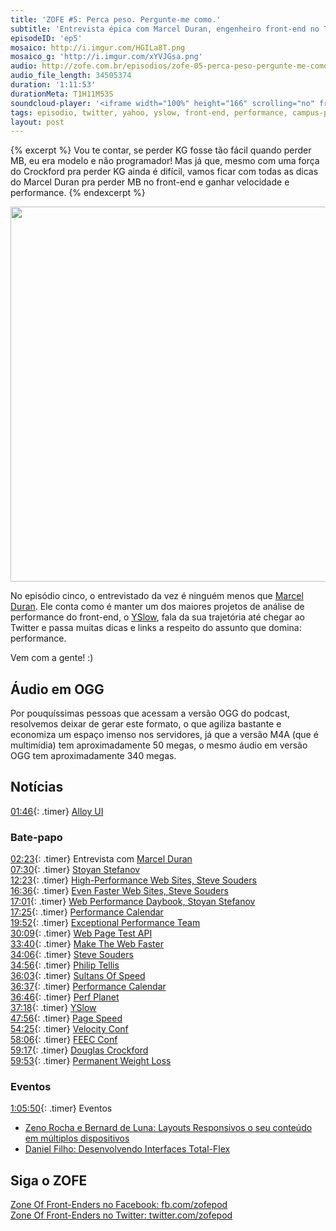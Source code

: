```yaml
---
title: 'ZOFE #5: Perca peso. Pergunte-me como.'
subtitle: 'Entrevista épica com Marcel Duran, engenheiro front-end no Twitter'
episodeID: 'ep5'
mosaico: http://i.imgur.com/HGILa8T.png
mosaico_g: 'http://i.imgur.com/xYVJGsa.png'
audio: http://zofe.com.br/episodios/zofe-05-perca-peso-pergunte-me-como
audio_file_length: 34505374
duration: '1:11:53'
durationMeta: T1H11M53S
soundcloud-player: '<iframe width="100%" height="166" scrolling="no" frameborder="no" src="https://w.soundcloud.com/player/?url=https%3A//api.soundcloud.com/tracks/155519072%3Fsecret_token%3Ds-VZCQ1&amp;color=ff5500&amp;auto_play=false&amp;hide_related=true&amp;show_artwork=true&amp;show_comments=false&amp;show_user=false&amp;show_reposts=false"></iframe>'
tags: episodio, twitter, yahoo, yslow, front-end, performance, campus-party
layout: post
---
```


{% excerpt %}
Vou te contar, se perder KG fosse tão fácil quando perder MB, eu era modelo e não programador! Mas já que, mesmo com uma força do Crockford pra perder KG ainda é difícil, vamos ficar com todas as dicas do Marcel Duran pra perder MB no front-end e ganhar velocidade e performance.
{% endexcerpt %}

<img title="Mosaico - Episódio 5 - Perca peso. Pergunte-me como." src="http://i.imgur.com/HGILa8T.png" class="mosaico" alt="" width="600" height="600">

No episódio cinco, o entrevistado da vez é ninguém menos que [Marcel Duran](http://twitter.com/marcelduran). Ele conta como é manter um dos maiores projetos de análise de performance do front-end, o [YSlow](http://yslow.org), fala da sua trajetória até chegar ao Twitter e passa muitas dicas e links a respeito do assunto que domina: performance.

Vem com a gente! :)

## Áudio em OGG

Por pouquíssimas pessoas que acessam a versão OGG do podcast, resolvemos deixar de gerar este formato, o que agiliza bastante e economiza um espaço imenso nos servidores, já que a versão M4A (que é multimídia) tem aproximadamente 50 megas, o mesmo áudio em versão OGG tem aproximadamente 340 megas.

## Notícias

[01:46](#t=0:1:46){: .timer} [Alloy UI](http://alloyui.com/)<br>

### Bate-papo

[02:23](#t=0:2:23){: .timer} Entrevista com [Marcel Duran](http://twitter.com/marcelduran)<br>
[07:30](#t=0:7:30){: .timer} [Stoyan Stefanov](https://twitter.com/stoyanstefanov)<br>
[12:23](#t=0:12:23){: .timer} [High-Performance Web Sites, Steve Souders](http://www.amazon.com.br/High-Performance-Web-Sites-ebook/dp/B0028N4WHY/ref=sr_1_1?s=digital-text&ie=UTF8&qid=1360379705&sr=1-1)<br>
[16:36](#t=0:16:36){: .timer} [Even Faster Web Sites, Steve Souders](http://www.amazon.com.br/Even-Faster-Web-Sites-ebook/dp/B0043D2EHW/ref=sr_1_2?s=digital-text&ie=UTF8&qid=1360379941&sr=1-2)<br>
[17:01](#t=0:17:01){: .timer} [Web Performance Daybook, Stoyan Stefanov](http://www.amazon.com.br/Web-Performance-Daybook-Volume-ebook/dp/B008CQA8BA/ref=sr_1_2?s=digital-text&ie=UTF8&qid=1360380001&sr=1-2)<br>
[17:25](#t=0:17:25){: .timer} [Performance Calendar](http://calendar.perfplanet.com/)<br>
[19:52](#t=0:19:52){: .timer} [Exceptional Performance Team](http://developer.yahoo.com/performance/)<br>
[30:09](#t=0:30:09){: .timer} [Web Page Test API](https://github.com/marcelduran/webpagetest-api)<br>
[33:40](#t=0:33:40){: .timer} [Make The Web Faster](https://developers.google.com/speed/)<br>
[34:06](#t=0:34:06){: .timer} [Steve Souders](http://stevesouders.com/)<br>
[34:56](#t=0:34:56){: .timer} [Philip Tellis](http://bluesmoon.info/)<br>
[36:03](#t=0:36:03){: .timer} [Sultans Of Speed](http://www.sultansofspeed.com/)<br>
[36:37](#t=0:36:37){: .timer} [Performance Calendar](http://calendar.perfplanet.com/)<br>
[36:46](#t=0:36:46){: .timer} [Perf Planet](http://www.perfplanet.com/)<br>
[37:18](#t=0:37:18){: .timer} [YSlow](http://yslow.org/)<br>
[47:56](#t=0:47:56){: .timer} [Page Speed](https://developers.google.com/speed/pagespeed/)<br>
[54:25](#t=0:54:25){: .timer} [Velocity Conf](http://velocityconf.com/)<br>
[58:06](#t=0:58:06){: .timer} [FEEC Conf](http://www.feecbr.com.br/pt/)<br>
[59:17](#t=0:59:17){: .timer} [Douglas Crockford](http://www.crockford.com/)<br>
[59:53](#t=0:59:53){: .timer} [Permanent Weight Loss](http://www.crockford.com/pwl/)<br>

### Eventos

[1:05:50](#t=1:05:50){: .timer} Eventos<br>

* [Zeno Rocha e Bernard de Luna: Layouts Responsivos o seu conteúdo em múltiplos dispositivos](http://www.youtube.com/watch?v=ty7zj37gaBI)<br>
* [Daniel Filho: Desenvolvendo Interfaces Total-Flex](http://www.youtube.com/watch?v=b9ZrOdTFkNk)<br>


## Siga o ZOFE

[Zone Of Front-Enders no Facebook: fb.com/zofepod](http://fb.com/zofepod/ "ZOFE no Facebook: fb.com/zofepod")<br>
[Zone Of Front-Enders no Twitter: twitter.com/zofepod](http://twitter.com/zofepod/ "ZOFE no Twitter")<br>
